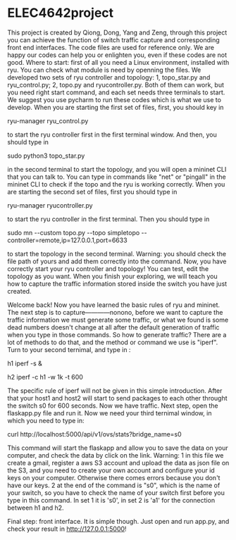 # ELEC4642project
This project is created by Qiong, Dong, Yang and Zeng, through this project you can achieve the function of switch traffic capture and corresponding front end interfaces. The code files are used for reference only. We are happy our codes can help you or enlighten you, even if these codes are not good.
Where to start: first of all you need a Linux environment, installed with ryu. You can check what module is need by openning the files. 
We developed two sets of ryu controller and topology: 1, topo_star.py and ryu_control.py; 2, topo.py and ryucontroller.py. Both of them can work, but you need right start command, and each set needs three terminals to start. We suggest you use pycharm to run these codes which is what we use to develop.
When you are starting the first set of files, first, you should key in 


ryu-manager ryu_control.py


to start the ryu controller first in the first terminal window. And then, you should type in 


sudo python3 topo_star.py


in the second terminal to start the topology, and you will open a mininet CLI that you can talk to. You can type in commands like "net" or "pingall" in the mininet CLI to check if the topo and the ryu is working correctly.
When you are starting the second set of files, first you should type in 


ryu-manager ryucontroller.py


to start the ryu controller in the first terminal. Then you should type in 


sudo mn --custom topo.py --topo simpletopo --controller=remote,ip=127.0.0.1,port=6633


to start the topology in the second terminal. 
Warning: you should check the file path of yours and add them correctly into the command.
Now, you have correctly start your ryu controller and topology! You can test, edit the topology as you want. When you finish your exploring, we will teach you how to capture the traffic information stored inside the switch you have just created.



Welcome back! Now you have learned the basic rules of ryu and mininet. The next step is to capture————nonono, before we want to capture the traffic information we must generate some traffic, or what we found is some dead numbers doesn't change at all after the default generation of traffic when you type in those commands.
So how to generate traffic? There are a lot of methods to do that, and the method or command we use is "iperf". Turn to your second ternimal, and type in :


h1 iperf -s &

h2 iperf -c h1 -w 1k -t 600


The specific rule of iperf will not be given in this simple introduction. After that your host1 and host2 will start to send packages to each other throught the switch s0 for 600 seconds. 
Now we have traffic. Next step, open the flaskapp.py file and run it. Now we need your third ternimal window, in which you need to type in:


curl http://localhost:5000/api/v1/ovs/stats?bridge_name=s0

This command will start the flaskapp and allow you to save the data on your computer, and check the data by click on the link. 
Warning: 1 in this file we create a gmail, register a aws S3 account and upload the data as json file on the S3, and you need to create your own account and configure your id keys on your computer. Otherwise there comes errors because you don't have our keys.
2 at the end of the command is "s0", which is the name of your switch, so you have to check the name of your switch first before you type in this command. In set 1 it is 's0', in set 2 is 'a1' for the connection between h1 and h2.

Final step: front interface. It is simple though. Just open and run app.py, and check your result in http://127.0.0.1:5000!



